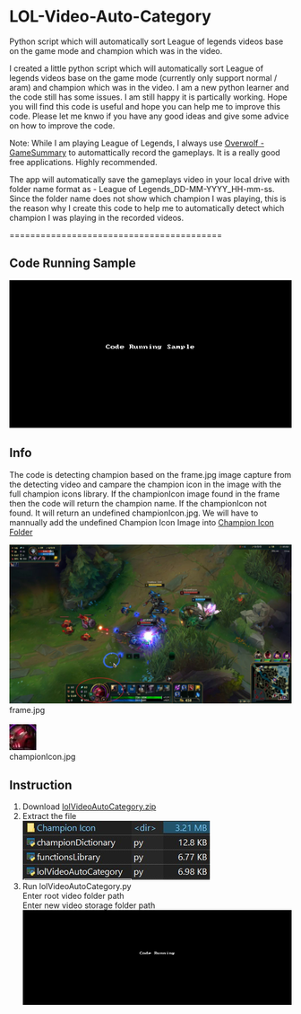 # LOL-Video-Auto-Category
Python script which will automatically sort League of legends videos base on the game mode and champion which was in the video.

I created a little python script which will automatically sort League of legends videos base on the game mode (currently only support normal / aram) and champion which was in the video. I am a new python learner and the code still has some issues. I am still happy it is partically working. Hope you will find this code is useful and hope you can help me to improve this code. Please let me knwo if you have any good ideas and give some advice on how to improve the code.

Note: While I am playing League of Legends, I always use [Overwolf - GameSummary](https://www.overwolf.com/app/overwolf-game_summary "Overwolf - GameSummary - Bookmark") to automattically record the gameplays. It is a really good free applications. Highly recommended.

The app will automatically save the gameplays video in your local drive with folder name format as - League of Legends_DD-MM-YYYY_HH-mm-ss. Since the folder name does not show which champion I was playing, this is the reason why I create this code to help me to automatically detect which champion I was playing in the recorded videos.

=========================================

## Code Running Sample
![](/GIF/lolVideoDetectCodeRunningSample.gif)

## Info
The code is detecting champion based on the frame.jpg image capture from the detecting video and campare the champion icon in the image with the full champion icons library. If the championIcon image found in the frame then the code will return the champion name. If the championIcon not found. It will return an undefined championIcon.jpg. We will have to mannually add the undefined Champion Icon Image into [Champion Icon Folder](https://github.com/Troublesis/LOL-Video-Auto-Category/blob/master/Screenshots/championIconLibrary.jpg "Champion Icon Folder Screenshot")

![frame.jpg captured from video frame](/Screenshots/frame.jpg)
frame.jpg<br/><br/>
![championIcon.jpg cropped from frame.jpg](/Screenshots/championIcon.jpg)<br/>
championIcon.jpg

## Instruction
1. Download [lolVideoAutoCategory.zip](https://github.com/Troublesis/LOL-Video-Auto-Category/blob/master/lolVideoAutoCategory.zip "lolVideoAutoCategory")
2. Extract the file<br/>
![File list of lolVideoAutoCategory.zip](/Screenshots/codeFiles.jpg)<br/>
3. Run lolVideoAutoCategory.py<br/>
   Enter root video folder path<br/>
   Enter new video storage folder path<br/>
![Running lolVideoAutoCategory.py](/GIF/runningCode.gif)<br/>
